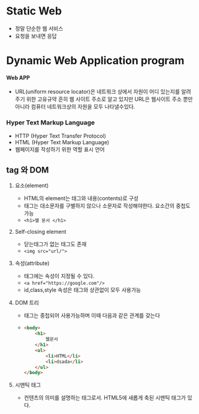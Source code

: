 # Static Web

* 정말 단순한 웹 서비스
* 요청을 보내면 응답

# Dynamic Web Application program

#### Web APP

* URL(uniform resource locator)은 네트워크 상에서 자원이 어디 있는지를 알려주기 위한 고유규약 흔히 웹 사이트 주소로 알고 있지만 URL은 웹사이트 주소 뿐만 아니라 컴퓨터 네트워크상의 자원을 모두 나타낼수있다.



### Hyper Text Markup Language

* HTTP (Hyper Text Transfer Protocol)
* HTML (Hyper Text Markup Language)
* 웹페이지를 작성하기 위한 역할 표시 언어



## tag 와 DOM

1. 요소(element)

   * HTML의 element는 태그와 내용(contents)로 구성
   * 태그는 대소문자를 구별하지 않으나 소문자로 작성해야한다. 요소간의 중첩도 가능
   * `<h1>웹 문서 </h1>`

2. Self-closing element

   * 닫는태그가 없는 태그도 존재
   * `<img src="url/">`

3. 속성(attribute)

   * 태그에는 속성이 지정될 수 있다.
   * `<a href="https://google.com"/>`
   * id,class,style 속성은 태그와 상관없이 모두 사용가능

4. DOM 트리

   * 태그는 중첩되어 사용가능하며 이때 다음과 같은 관계를 갖는다

   * ```HTML
     <body>
         <h1>
             웹문서
         </h1>
         <ul>
             <li>HTML</li>
             <li>dsada</li>
         </ul>
     </body>
     ```

5. 시맨틱 태그

   * 컨텐츠의 의미를 설명하는 태그로서. HTML5에 새롭게 축된 시맨틱 태그가 있다.